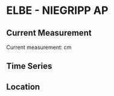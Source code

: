 # ELBE - NIEGRIPP AP

## Current Measurement

Current measurement: <Value topic="rivers/pegel-online/ELBE/NIEGRIPP-AP/measurementValue"/> cm

## Time Series

<TimeSeries topic="rivers/pegel-online/ELBE/NIEGRIPP-AP/measurementValue" period="week" />

## Location

<WorldMap>
  <Marker lat="52.24974836387516" lon="11.737554478861217" labelTopic="rivers/pegel-online/ELBE/NIEGRIPP-AP/measurementValue" />
</WorldMap>
